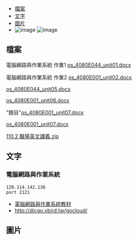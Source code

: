 - [檔案](#檔案)
- [文字](#文字)
- [圖片](#圖片)
- ![image](https://user-images.githubusercontent.com/55681902/165211821-4b6045b4-fc2f-4da8-bb55-dd9583e0a069.png)
![image](https://user-images.githubusercontent.com/55681902/165211832-ac71c769-4963-45f0-9ae0-2c8394a1bdb6.png)

## 檔案
電腦網路與作業系統 作業1
[os_4080E044_unit01.docx](https://github.com/s108000389/File-temporary-storage/files/8138222/os_4080E044_unit01.docx)  

電腦網路與作業系統 作業2
[os_4080E001_unit02.docx](https://github.com/s108000389/File-temporary-storage/files/8158645/os_4080E001_unit02.docx)  
 
[os_4080E044_unit05.docx](https://github.com/s108000389/File-temporary-storage/files/8258554/os_4080E044_unit05.docx)  

[os_4080E001_unit06.docx](https://github.com/s108000389/File-temporary-storage/files/8320724/os_4080E001_unit06.docx)  

"題目"[os_4080E001_unit07.docx](https://github.com/s108000389/File-temporary-storage/files/8367468/os_4080E001_unit07.docx)  

[os_4080E001_unit07.docx](https://github.com/s108000389/File-temporary-storage/files/8367908/os_4080E001_unit07.docx)





[110.2 職場英文講義.zip](https://github.com/s108000389/File-temporary-storage/files/8146675/110.2.zip)



## 文字
### 電腦網路與作業系統
```
120.114.142.136
port 2121

```
- [電腦網路與作業系統教材](https://dic.vbird.tw/operating_system/2020unit01.php)
- http://dicgo.vbird.tw/gocloud/

## 圖片
